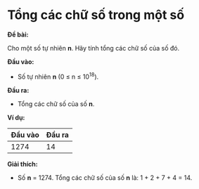 # Tổng các chữ số trong một số

**Đề bài:**

Cho một số tự nhiên **n**. Hãy tính tổng các chữ số của số đó.

**Đầu vào:**

- Số tự nhiên **n** (0 ≤ n ≤ 10<sup>18</sup>).

**Đầu ra:**

- Tổng các chữ số của số **n**.


**Ví dụ:**

| Đầu vào | Đầu ra |
| :--- | :--- |
| 1274 | 14 |

**Giải thích:**

- Số **n** = 1274. Tổng các chữ số của số **n** là: 1 + 2 + 7 + 4 = 14.
